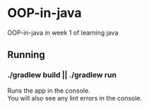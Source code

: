 # OOP-in-java
OOP-in-java in week 1 of learning java
## Running

### ./gradlew build || ./gradlew run

Runs the app in the console.<br>
You will also see any lint errors in the console.
